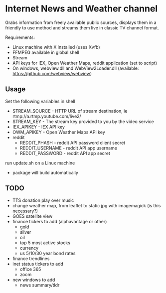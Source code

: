 # Internet News and Weather channel #

Grabs information from freely available public sources, displays them in a friendly to use method and streams them live in classic TV channel format.

Requirements:
* Linux machine with X installed (uses Xvfb)
* FFMPEG available in global shell
* Stream
* API keys for IEX, Open Weather Maps, reddit application (set to script)
* On windows, webview.dll and WebView2Loader.dll (available: https://github.com/webview/webview)

## Usage
Set the following variables in shell
* STREAM_SOURCE - HTTP URL of stream destination, ie rtmp://a.rtmp.youtube.com/live2/
* STREAM_KEY - The stream key provided to you by the video service
* IEX_APIKEY - IEX API key
* OWM_APIKEY - Open Weather Maps API key
* reddit
    * REDDIT_PHASH - reddit API password client secret
    * REDDIT_USERNAME - reddit API app username
    * REDDIT_PASSWORD - reddit API app secret

run update.sh on a Linux machine
* package will build automatically

## TODO
* TTS donation play over music
* change weather map, from leaflet to static jpg with imagemagick (is this necessary?)
* GOES satellite view
* finance tickers to add (alphavantage or other)
    * gold
    * silver
    * oil
    * top 5 most active stocks
    * currency
    * us 5/10/30 year bond rates
* finance trendlines
* inet status tickers to add
    * office 365
    * zoom
* new windows to add
    * news summary/tldr